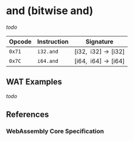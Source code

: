 
# and (bitwise and)

_todo_



| Opcode | Instruction | Signature |
|--------|-------------|-----------|
| `0x71` | `i32.and`   | $[ \mathsf{i32},\enspace \mathsf{i32} ] \to [ \mathsf{i32} ]$ |
| `0x7C` | `i64.and`   | $[ \mathsf{i64},\enspace \mathsf{i64} ] \to [ \mathsf{i64} ]$ |



## WAT Examples

_todo_


## References

### WebAssembly Core Specification

[^§2.4.1]: _Numeric Instructions_ - <https://www.w3.org/TR/wasm-core-2/syntax/instructions.html#numeric-instructions>
[^§4.3.2.11-iand]: _Execution, Numerics, Integer Operations, iand_ - <https://www.w3.org/TR/wasm-core-2/exec/numerics.html#op-iand>

